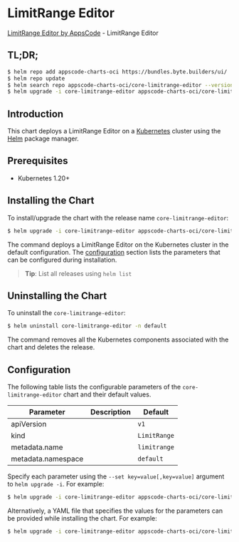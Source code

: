 # LimitRange Editor

[LimitRange Editor by AppsCode](https://byte.builders) - LimitRange Editor

## TL;DR;

```bash
$ helm repo add appscode-charts-oci https://bundles.byte.builders/ui/
$ helm repo update
$ helm search repo appscode-charts-oci/core-limitrange-editor --version=v0.4.21
$ helm upgrade -i core-limitrange-editor appscode-charts-oci/core-limitrange-editor -n default --create-namespace --version=v0.4.21
```

## Introduction

This chart deploys a LimitRange Editor on a [Kubernetes](http://kubernetes.io) cluster using the [Helm](https://helm.sh) package manager.

## Prerequisites

- Kubernetes 1.20+

## Installing the Chart

To install/upgrade the chart with the release name `core-limitrange-editor`:

```bash
$ helm upgrade -i core-limitrange-editor appscode-charts-oci/core-limitrange-editor -n default --create-namespace --version=v0.4.21
```

The command deploys a LimitRange Editor on the Kubernetes cluster in the default configuration. The [configuration](#configuration) section lists the parameters that can be configured during installation.

> **Tip**: List all releases using `helm list`

## Uninstalling the Chart

To uninstall the `core-limitrange-editor`:

```bash
$ helm uninstall core-limitrange-editor -n default
```

The command removes all the Kubernetes components associated with the chart and deletes the release.

## Configuration

The following table lists the configurable parameters of the `core-limitrange-editor` chart and their default values.

|     Parameter      | Description |         Default         |
|--------------------|-------------|-------------------------|
| apiVersion         |             | <code>v1</code>         |
| kind               |             | <code>LimitRange</code> |
| metadata.name      |             | <code>limitrange</code> |
| metadata.namespace |             | <code>default</code>    |


Specify each parameter using the `--set key=value[,key=value]` argument to `helm upgrade -i`. For example:

```bash
$ helm upgrade -i core-limitrange-editor appscode-charts-oci/core-limitrange-editor -n default --create-namespace --version=v0.4.21 --set apiVersion=v1
```

Alternatively, a YAML file that specifies the values for the parameters can be provided while
installing the chart. For example:

```bash
$ helm upgrade -i core-limitrange-editor appscode-charts-oci/core-limitrange-editor -n default --create-namespace --version=v0.4.21 --values values.yaml
```
